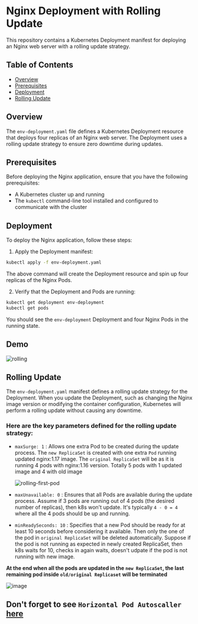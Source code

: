 # Nginx Deployment with Rolling Update

This repository contains a Kubernetes Deployment manifest for deploying an Nginx web server with a rolling update strategy.

## Table of Contents

- [Overview](#overview)
- [Prerequisites](#prerequisites)
- [Deployment](#deployment)
- [Rolling Update](#rolling-update)

## Overview

The `env-deployment.yaml` file defines a Kubernetes Deployment resource that deploys four replicas of an Nginx web server. The Deployment uses a rolling update strategy to ensure zero downtime during updates.

## Prerequisites

Before deploying the Nginx application, ensure that you have the following prerequisites:

- A Kubernetes cluster up and running
- The `kubectl` command-line tool installed and configured to communicate with the cluster

## Deployment

To deploy the Nginx application, follow these steps:

1. Apply the Deployment manifest:

```bash
kubectl apply -f env-deployment.yaml
```
The above command will create the Deployment resource and spin up four replicas of the Nginx Pods.

2. Verify that the Deployment and Pods are running:
```bash
kubectl get deployment env-deployment
kubectl get pods
```

You should see the `env-deployment` Deployment and four Nginx Pods in the running state.


## Demo


![rolling](https://github.com/Shreyank031/k8s-RollingUpdate-HorizontalPodAutoScale/assets/115367978/ffef8e6b-8e1c-4a3d-88f4-cf16ccaf47fa)



## Rolling Update

The `env-deployment.yaml` manifest defines a rolling update strategy for the Deployment. When you update the Deployment, such as changing the Nginx image version or modifying the container configuration, Kubernetes will perform a rolling update without causing any downtime.

###  Here are the key parameters defined for the rolling update strategy:

- `maxSurge: 1` : Allows one extra Pod to be created during the update process. The `new ReplicaSet` is created with one extra `Pod` running updated nginx:1.17 image. The `original ReplicaSet` will be as it is running 4 pods with nginx:1.16 version. Totally 5 pods with 1 updated image and 4 with old image


  ![rolling-first-pod](https://github.com/Shreyank031/k8s-RollingUpdate-HorizontalPodAutoScale/assets/115367978/703245ad-6ee5-4b0b-bcb9-ac164cc2b40f)

  

- `maxUnavailable: 0` : Ensures that all Pods are available during the update process. Assume if 3 pods are running out of 4 pods (the desired number of replicas), then k8s won't update. It's typically `4 - 0 = 4` where all the 4 pods should be up and running.

- `minReadySeconds: 10` : Specifies that a new Pod should be ready for at least 10 seconds before considering it available. Then only the one of the pod in `original ReplicaSet` will be deleted automatically. Suppose if the pod is not running as expected in newly created ReplicaSet, then k8s waits for 10, checks in again waits, doesn't udpate if the pod is not running with new image.


**At the end when all the pods are updated in the `new ReplicaSet`, the last remaining pod inside `old/original Replicaset` will be terminated**

![image](https://github.com/Shreyank031/k8s-RollingUpdate-HorizontalPodAutoScale/assets/115367978/bf8b2028-f7da-4890-adf3-da65c00ec501)

## Don't forget to see `Horizontal Pod Autoscaller` [here](HorizontalPodAutoScalling/README.md)
